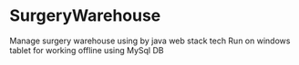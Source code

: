 # SurgeryWarehouse
Manage surgery warehouse using by java web stack tech
Run on windows tablet for working offline using MySql DB
